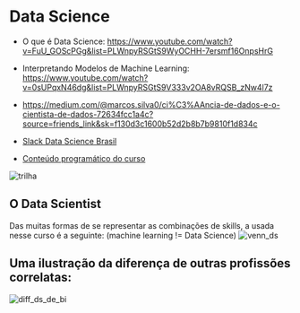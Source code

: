 # Data Science

- O que é Data Science: https://www.youtube.com/watch?v=FuU_GOScPGg&list=PLWnpyRSGtS9WyOCHH-7ersmf16OnpsHrG
- Interpretando Modelos de Machine Learning: https://www.youtube.com/watch?v=0sUPqxN46dg&list=PLWnpyRSGtS9V333v2OA8vRQSB_zNw4l7z
- https://medium.com/@marcos.silva0/ci%C3%AAncia-de-dados-e-o-cientista-de-dados-72634fcc1a4c?source=friends_link&sk=f130d3c1600b52d2b8b7b9810f1d834c


- [Slack Data Science Brasil](https://join.slack.com/t/ds-dh-brasil/shared_invite/enQtNDAzOTUyODk0MTYyLTc0MWVjMDRkN2NhMjUxYzc4ODViYjBjYmVkNzQ1MjA0NmY3ODUzYjBiMDA5ZDg0M2NmMWQ2MzdjNGI0NTU2YWQ)

- [Conteúdo programático do curso](https://realtimeboard.com/app/board/o9J_kyGju10=/)

![trilha](http://nirvacana.com/thoughts/wp-content/uploads/2018/01/RoadToDataScientist1.png)

## O Data Scientist

Das muitas formas de se representar as combinações de skills, a usada nesse curso é a seguinte:
(machine learning != Data Science)
![venn_ds](https://cdn-images-1.medium.com/max/1600/1*WvOnZ27TdPUbJfa9q21QJw.png)


## Uma ilustração da diferença de outras profissões correlatas:

![diff_ds_de_bi](https://i.ibb.co/vdxR1hM/0.png)



